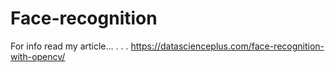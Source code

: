 # Face-recognition
For info read my article... . . . 
https://datascienceplus.com/face-recognition-with-opencv/
